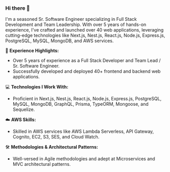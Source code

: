 ### Hi there 👋

I'm a seasoned Sr. Software Engineer specializing in Full Stack Development and Team Leadership. With over 5 years of hands-on experience, I've crafted and launched over 40 web applications, leveraging cutting-edge technologies like Next.js, Nest.js, React.js, Node.js, Express.js, PostgreSQL, MySQL, MongoDB, and AWS services.

🚀 **Experience Highlights:**
- Over 5 years of experience as a Full Stack Developer and Team Lead / Sr. Software Engineer.
- Successfully developed and deployed 40+ frontend and backend web applications.

💻 **Technologies I Work With:**
- Proficient in Next.js, Nest.js, React.js, Node.js, Express.js, PostgreSQL, MySQL, MongoDB, GraphQL, Prisma, TypeORM, Mongoose, and Sequelize.


☁️ **AWS Skills:**
- Skilled in AWS services like AWS Lambda Serverless, API Gateway, Cognito, EC2, S3, SES, and Cloud Watch.

🛠️ **Methodologies & Architectural Patterns:**
- Well-versed in Agile methodologies and adept at Microservices and MVC architectural patterns.
